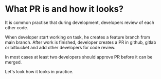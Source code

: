 # What PR is and how it looks?

It is common practise that during development, developers review of each other code.

When developer start working on task, he creates a feature branch from main branch. After work is finished, developer creates a PR in github, gitlab or bitbucket and add other developers for code review.

In most cases at least two developers should approve PR before it can be merged.

Let's look how it looks in practice.
